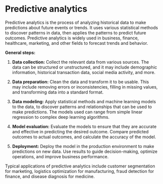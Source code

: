 # Predictive analytics

Predictive analytics is the process of analyzing historical data to make predictions about future events or trends. It uses various statistical methods to discover patterns in data, then applies the patterns to predict future outcomes. Predictive analytics is widely used in business, finance, healthcare, marketing, and other fields to forecast trends and behavior.

**General steps:**

1. **Data collection:** Collect the relevant data from various sources. The data can be structured or unstructured, and it may include demographic information, historical transaction data, social media activity, and more.

2. **Data preparation:** Clean the data and transform it to be usable. This may include removing errors or inconsistencies, filling in missing values, and transforming data into a standard format.

3. **Data modeling:** Apply statistical methods and machine learning models to the data, to discover patterns and relationships that can be used to make predictions. The models used can range from simple linear regression to complex deep learning algorithms.

4. **Model evaluation:** Evaluate the models to ensure that they are accurate and effective in predicting the desired outcome. Compare predicted outcomes to actual outcomes, and calculate the accuracy of the model.

5. **Deployment:** Deploy the model in the production environment to make predictions on new data. Use results to guide decision-making, optimize operations, and improve business performance.

Typical applications of predictive analytics include customer segmentation for marketing, logistics optimization for manufacturing, fraud detection for finance, and disease diagnosis for medicine.
